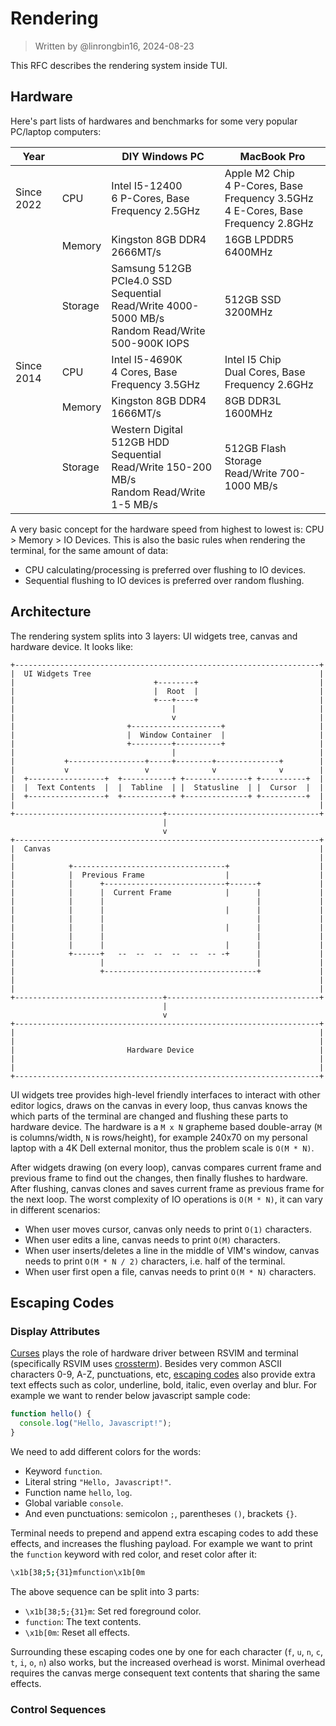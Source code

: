# Rendering

> Written by @linrongbin16, 2024-08-23

This RFC describes the rendering system inside TUI.

## Hardware

Here's part lists of hardwares and benchmarks for some very popular PC/laptop computers:

| Year       |         | DIY Windows PC                                                                                         | MacBook Pro                                                                             |
| ---------- | ------- | ------------------------------------------------------------------------------------------------------ | --------------------------------------------------------------------------------------- |
| Since 2022 | CPU     | Intel I5-12400<br/>6 P-Cores, Base Frequency 2.5GHz                                                    | Apple M2 Chip<br/>4 P-Cores, Base Frequency 3.5GHz<br/>4 E-Cores, Base Frequency 2.8GHz |
|            | Memory  | Kingston 8GB DDR4<br/>2666MT/s                                                                         | 16GB LPDDR5<br/>6400MHz                                                                 |
|            | Storage | Samsung 512GB PCIe4.0 SSD<br/>Sequential Read/Write 4000-5000 MB/s<br/>Random Read/Write 500-900K IOPS | 512GB SSD<br/>3200MHz                                                                   |
| Since 2014 | CPU     | Intel I5-4690K<br/>4 Cores, Base Frequency 3.5GHz                                                      | Intel I5 Chip<br/>Dual Cores, Base Frequency 2.6GHz                                     |
|            | Memory  | Kingston 8GB DDR4<br/>1666MT/s                                                                         | 8GB DDR3L<br/>1600MHz                                                                   |
|            | Storage | Western Digital 512GB HDD<br/>Sequential Read/Write 150-200 MB/s<br/>Random Read/Write 1-5 MB/s        | 512GB Flash Storage<br/>Read/Write 700-1000 MB/s                                        |

A very basic concept for the hardware speed from highest to lowest is: CPU > Memory > IO Devices. This is also the basic rules when rendering the terminal, for the same amount of data:

- CPU calculating/processing is preferred over flushing to IO devices.
- Sequential flushing to IO devices is preferred over random flushing.

## Architecture

The rendering system splits into 3 layers: UI widgets tree, canvas and hardware device. It looks like:

```text
+--------------------------------------------------------------------+
|  UI Widgets Tree                                                   |
|                               +--------+                           |
|                               |  Root  |                           |
|                               +---+----+                           |
|                                   |                                |
|                                   v                                |
|                         +--------------------+                     |
|                         |  Window Container  |                     |
|                         +---------+----------+                     |
|                                   |                                |
|           +-----------------+-----+--------+--------------+        |
|           v                 v              v              v        |
|  +-----------------+  +-----------+ +--------------+ +----------+  |
|  |  Text Contents  |  |  Tabline  | |  Statusline  | |  Cursor  |  |
|  +-----------------+  +-----------+ +--------------+ +----------+  |
|                                                                    |
+---------------------------------+----------------------------------+
                                  |
                                  v
+--------------------------------------------------------------------+
|  Canvas                                                            |
|                                                                    |
|            +----------------------------------+                    |
|            |  Previous Frame                  |                    |
|            |      +---------------------------+------+             |
|            |      |  Current Frame            |      |             |
|            |      |                                  |             |
|            |      |                           |      |             |
|            |      |                                  |             |
|            |      |                           |      |             |
|            |      |                                  |             |
|            |      |                           |      |             |
|            +------+   --  --  --  --  --  -- -+      |             |
|                   |                                  |             |
|                   +----------------------------------+             |
|                                                                    |
|                                                                    |
+---------------------------------+----------------------------------+
                                  |
                                  v
+--------------------------------------------------------------------+
|                                                                    |
|                                                                    |
|                         Hardware Device                            |
|                                                                    |
|                                                                    |
+--------------------------------------------------------------------+
```

UI widgets tree provides high-level friendly interfaces to interact with other editor logics, draws on the canvas in every loop, thus canvas knows the which parts of the terminal are changed and flushing these parts to hardware device. The hardware is a `M x N` grapheme based double-array (`M` is columns/width, `N` is rows/height), for example 240x70 on my personal laptop with a 4K Dell external monitor, thus the problem scale is `O(M * N)`.

After widgets drawing (on every loop), canvas compares current frame and previous frame to find out the changes, then finally flushes to hardware. After flushing, canvas clones and saves current frame as previous frame for the next loop. The worst complexity of IO operations is `O(M * N)`, it can vary in different scenarios:

- When user moves cursor, canvas only needs to print `O(1)` characters.
- When user edits a line, canvas needs to print `O(M)` characters.
- When user inserts/deletes a line in the middle of VIM's window, canvas needs to print `O(M * N / 2)` characters, i.e. half of the terminal.
- When user first open a file, canvas needs to print `O(M * N)` characters.

## Escaping Codes

### Display Attributes

[Curses](<https://en.wikipedia.org/wiki/Curses_(programming_library)>) plays the role of hardware driver between RSVIM and terminal (specifically RSVIM uses [crossterm](https://github.com/crossterm-rs/crossterm)). Besides very common ASCII characters 0-9, A-Z, punctuations, etc, [escaping codes](https://en.wikipedia.org/wiki/ANSI_escape_code) also provide extra text effects such as color, underline, bold, italic, even overlay and blur. For example we want to render below javascript sample code:

```javascript
function hello() {
  console.log("Hello, Javascript!");
}
```

We need to add different colors for the words:

- Keyword `function`.
- Literal string `"Hello, Javascript!"`.
- Function name `hello`, `log`.
- Global variable `console`.
- And even punctuations: semicolon `;`, parentheses `()`, brackets `{}`.

Terminal needs to prepend and append extra escaping codes to add these effects, and increases the flushing payload. For example we want to print the `function` keyword with red color, and reset color after it:

```bash
\x1b[38;5;{31}mfunction\x1b[0m
```

The above sequence can be split into 3 parts:

- `\x1b[38;5;{31}m`: Set red foreground color.
- `function`: The text contents.
- `\x1b[0m`: Reset all effects.

Surrounding these escaping codes one by one for each character (`f`, `u`, `n`, `c`, `t`, `i`, `o`, `n`) also works, but the increased overhead is worst. Minimal overhead requires the canvas merge consequent text contents that sharing the same effects.

### Control Sequences
